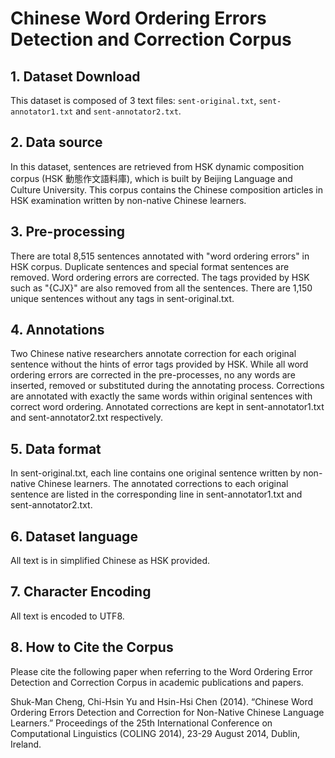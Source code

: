 # Chinese Word Ordering Errors Detection and Correction Corpus


## 1. Dataset Download
This dataset is composed of 3 text files: ```sent-original.txt```, ```sent-annotator1.txt``` and ```sent-annotator2.txt```.

## 2. Data source
In this dataset, sentences are retrieved from HSK dynamic composition corpus (HSK 動態作文語料庫), which is built by Beijing Language and Culture University. This corpus contains the Chinese composition articles in HSK examination written by non-native Chinese learners.

## 3. Pre-processing
There are total 8,515 sentences annotated with "word ordering errors" in HSK corpus. Duplicate sentences and special format sentences are removed. Word ordering errors are corrected. The tags provided by HSK such as "{CJX}" are also removed from all the sentences. There are 1,150 unique sentences without any tags in sent-original.txt.

## 4. Annotations
Two Chinese native researchers annotate correction for each original sentence without the hints of error tags provided by HSK. While all word ordering errors are corrected in the pre-processes, no any words are inserted, removed or substituted during the annotating process. Corrections are annotated with exactly the same words within original sentences with correct word ordering. Annotated corrections are kept in sent-annotator1.txt and sent-annotator2.txt respectively.

## 5. Data format
In sent-original.txt, each line contains one original sentence written by non-native Chinese learners. The annotated corrections to each original sentence are listed in the corresponding line in sent-annotator1.txt and sent-annotator2.txt.

## 6. Dataset language
All text is in simplified Chinese as HSK provided.

## 7. Character Encoding
All text is encoded to UTF8.

## 8. How to Cite the Corpus
Please cite the following paper when referring to the Word Ordering Error Detection and Correction Corpus in academic publications and papers.

Shuk-Man Cheng, Chi-Hsin Yu and Hsin-Hsi Chen (2014). “Chinese Word Ordering Errors Detection and Correction for Non-Native Chinese Language Learners.” Proceedings of the 25th International Conference on Computational Linguistics (COLING 2014), 23-29 August 2014, Dublin, Ireland.
